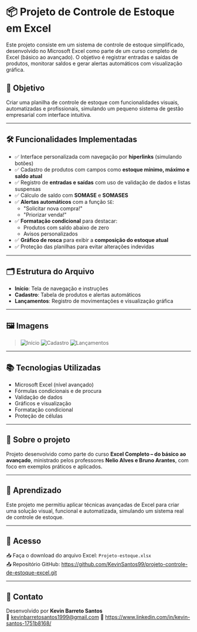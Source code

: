 # 📦 Projeto de Controle de Estoque em Excel

Este projeto consiste em um sistema de controle de estoque simplificado, desenvolvido no Microsoft Excel como parte de um curso completo de Excel (básico ao avançado). O objetivo é registrar entradas e saídas de produtos, monitorar saldos e gerar alertas automáticos com visualização gráfica.

## 🧠 Objetivo

Criar uma planilha de controle de estoque com funcionalidades visuais, automatizadas e profissionais, simulando um pequeno sistema de gestão empresarial com interface intuitiva.

---

## 🛠️ Funcionalidades Implementadas

- ✅ Interface personalizada com navegação por **hiperlinks** (simulando botões)
- ✅ Cadastro de produtos com campos como **estoque mínimo, máximo e saldo atual**
- ✅ Registro de **entradas e saídas** com uso de validação de dados e listas suspensas
- ✅ Cálculo de saldo com **SOMASE** e **SOMASES**
- ✅ **Alertas automáticos** com a função `SE`:
  - "Solicitar nova compra!"
  - "Priorizar venda!"
- ✅ **Formatação condicional** para destacar:
  - Produtos com saldo abaixo de zero
  - Avisos personalizados
- ✅ **Gráfico de rosca** para exibir a **composição do estoque atual**
- ✅ Proteção das planilhas para evitar alterações indevidas

---

## 🗂️ Estrutura do Arquivo

- **Início**: Tela de navegação e instruções
- **Cadastro**: Tabela de produtos e alertas automáticos
- **Lançamentos**: Registro de movimentações e visualização gráfica

---

## 🖼️ Imagens

>![Início](https://github.com/user-attachments/assets/bd39240e-3c08-4a4a-babd-cf1f1dfa81a6)
>![Cadastro](https://github.com/user-attachments/assets/511baa06-0b1c-4c1c-896c-14e4a6b25549)
>![Lançamentos](https://github.com/user-attachments/assets/1a672e4a-f84e-48e4-b564-4d9a466d783a)


---

## 📚 Tecnologias Utilizadas

- Microsoft Excel (nível avançado)
- Fórmulas condicionais e de procura
- Validação de dados
- Gráficos e visualização
- Formatação condicional
- Proteção de células

---

## 📌 Sobre o projeto

Projeto desenvolvido como parte do curso **Excel Completo – do básico ao avançado**, ministrado pelos professores **Nelio Alves e Bruno Arantes**, com foco em exemplos práticos e aplicados.

---

## 🚀 Aprendizado

Este projeto me permitiu aplicar técnicas avançadas de Excel para criar uma solução visual, funcional e automatizada, simulando um sistema real de controle de estoque.

---

## 🔗 Acesso

📥 Faça o download do arquivo Excel: `Projeto-estoque.xlsx`  
📤 Repositório GitHub: https://github.com/KevinSantos99/projeto-controle-de-estoque-excel.git

---

## 📌 Contato

Desenvolvido por **Kevin Barreto Santos**  
📧 kevinbarretosantos1999@gmail.com
💼 https://www.linkedin.com/in/kevin-santos-1751b8168/
